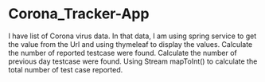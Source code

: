 # Corona_Tracker-App
I have list of Corona virus data. In that data, I am using spring service to get the value from the Url and using thymeleaf to display the values.
Calculate the number of reported testcase were found.
Calculate the number of previous day testcase were found.
Using Stream mapToInt() to calculate the total number of test case reported.
